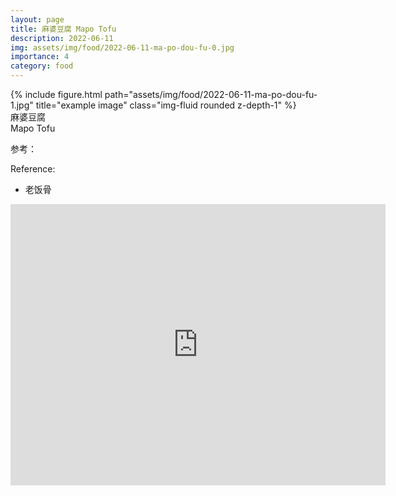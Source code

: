 ```yaml
---
layout: page
title: 麻婆豆腐 Mapo Tofu
description: 2022-06-11
img: assets/img/food/2022-06-11-ma-po-dou-fu-0.jpg
importance: 4
category: food
---
```


<div class="row">
    <div class="col-sm mt-3 mt-md-0">
        {% include figure.html path="assets/img/food/2022-06-11-ma-po-dou-fu-1.jpg" title="example image" class="img-fluid rounded z-depth-1" %}
    </div>
</div>
<div class="caption">
    麻婆豆腐
</div>
<div class="caption">
    Mapo Tofu
</div>

参考：

Reference:

- 老饭骨

<p align="center">
  <iframe
      src="https://www.youtube.com/embed/kpA7rFpNE7Q"
      width="600"
      height="450"
      frameborder="0"
      allowfullscreen="">
  </iframe>
</p>